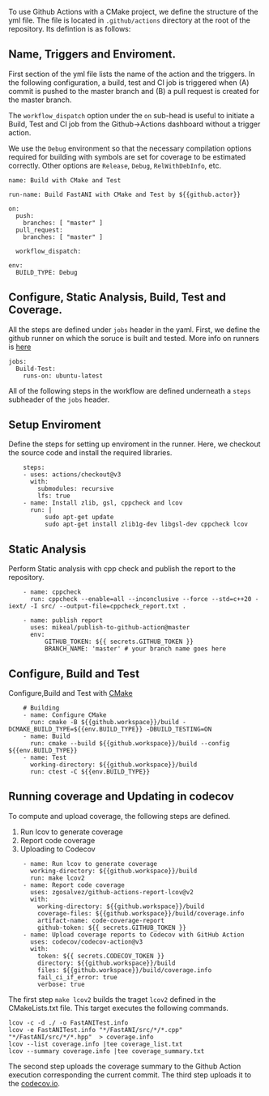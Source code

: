 
To use Github Actions with a CMake project, we define the structure of the yml file. 
The file is located in `.github/actions` directory at the root of the repository.
Its defintion is as follows:

## Name, Triggers and Enviroment.

First section of the yml file lists the name of the action and the triggers. 
In the following configuration, a build, test and CI job is triggered  when 
(A)  commit is pushed to the master branch and 
(B) a pull request is created for the master branch.

The `workflow_dispatch` option under the `on` sub-head is useful to 
initiate a Build, Test and CI job from the Github->Actions dashboard
without a trigger action.

We use the `Debug` environment so that the necessary compilation options
required for building with symbols are set for coverage to be estimated 
correctly.  Other options are `Release`, `Debug`, `RelWithDebInfo`, etc.

```
name: Build with CMake and Test

run-name: Build FastANI with CMake and Test by ${{github.actor}}

on:
  push:
    branches: [ "master" ]
  pull_request:
    branches: [ "master" ]

  workflow_dispatch:

env:
  BUILD_TYPE: Debug
```

## Configure, Static Analysis, Build, Test and Coverage.

All the steps are defined under `jobs` header in the yaml. First, we define the 
github runner on which the soruce is built and tested. More info on runners is 
[here](https://docs.github.com/en/actions/using-github-hosted-runners/about-github-hosted-runners)

```
jobs:
  Build-Test:
    runs-on: ubuntu-latest
```
All of the following  steps in the workflow are defined underneath a `steps` subheader 
of the `jobs` header.

## Setup Enviroment

Define the steps for setting up enviroment in the runner. Here,
we checkout the source code and install the required libraries.
```
    steps:
    - uses: actions/checkout@v3
      with:
        submodules: recursive
        lfs: true
    - name: Install zlib, gsl, cppcheck and lcov
      run: |
          sudo apt-get update
          sudo apt-get install zlib1g-dev libgsl-dev cppcheck lcov
```

## Static Analysis

Perform Static analysis with cpp check and publish the report to the repository.

```
    - name: cppcheck
      run: cppcheck --enable=all --inconclusive --force --std=c++20 -iext/ -I src/ --output-file=cppcheck_report.txt . 
          
    - name: publish report    
      uses: mikeal/publish-to-github-action@master
      env:
          GITHUB_TOKEN: ${{ secrets.GITHUB_TOKEN }}
          BRANCH_NAME: 'master' # your branch name goes here
```

## Configure, Build and Test
  Configure,Build and Test with [CMake](https://cmake.org/cmake/help/latest/variable/CMAKE_BUILD_TYPE.html?highlight=cmake_build_type)
```
    # Building
    - name: Configure CMake
      run: cmake -B ${{github.workspace}}/build -DCMAKE_BUILD_TYPE=${{env.BUILD_TYPE}} -DBUILD_TESTING=ON
    - name: Build
      run: cmake --build ${{github.workspace}}/build --config ${{env.BUILD_TYPE}}
    - name: Test
      working-directory: ${{github.workspace}}/build
      run: ctest -C ${{env.BUILD_TYPE}}
```
## Running coverage and Updating in codecov

To compute and upload coverage, the following steps are defined.
 1. Run lcov to generate coverage
 2. Report code coverage
 3. Uploading to Codecov

```
    - name: Run lcov to generate coverage
      working-directory: ${{github.workspace}}/build
      run: make lcov2
    - name: Report code coverage
      uses: zgosalvez/github-actions-report-lcov@v2
      with:
        working-directory: ${{github.workspace}}/build
        coverage-files: ${{github.workspace}}/build/coverage.info
        artifact-name: code-coverage-report
        github-token: ${{ secrets.GITHUB_TOKEN }}
    - name: Upload coverage reports to Codecov with GitHub Action
      uses: codecov/codecov-action@v3
      with:
        token: ${{ secrets.CODECOV_TOKEN }}
        directory: ${{github.workspace}}/build
        files: ${{github.workspace}}/build/coverage.info
        fail_ci_if_error: true
        verbose: true
```

The first step `make lcov2` builds the traget `lcov2` defined in 
the CMakeLists.txt file. This target executes the following commands.

```
lcov -c -d ./ -o FastANITest.info
lcov -e FastANITest.info "*/FastANI/src/*/*.cpp" "*/FastANI/src/*/*.hpp"  > coverage.info
lcov --list coverage.info |tee coverage_list.txt
lcov --summary coverage.info |tee coverage_summary.txt
```

The second step uploads the coverage summary to the Github Action execution corresponding the 
current commit. The third step uploads it to the [codecov.io](www.codecov.io).
